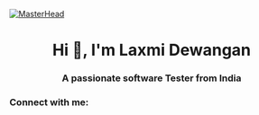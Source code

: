 [![MasterHead](https://irp-cdn.multiscreensite.com/599c5dd6/dms3rep/multi/Thoroughness+in+Testing.gif)](https://bablu733.io)
<h1 align="center">Hi 👋, I'm Laxmi Dewangan</h1>
<h3 align="center">A passionate software Tester from India</h3>
<h3 align="left">Connect with me:</h3>
